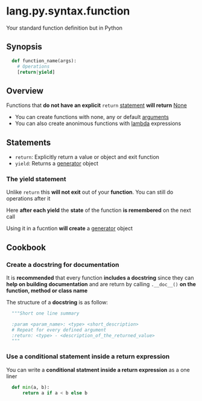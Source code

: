 # lang.py.syntax.function

Your standard function definition but in Python

## Synopsis

```py
  def function_name(args):
    # Operations
    [return|yield]
```

## Overview

Functions that **do not have an explicit** `return` [statement](./4g9v.md) **will
return** [None](./y624.md)

- You can create functions with none, any or default [arguments](./1zjl.md)
- You can also create anonimous functions with [lambda](./8uan.md) expressions

## Statements

- `return`: Explicitly return a value or object and exit function
- `yield`: Returns a [generator](./grh0.md) object

### The yield statement

Unlike `return` this **will not exit** out of your **function**. You can still
do operations after it

Here **after each yield** the **state** of the function **is remembered** on
the next call

Using it in a fucntion **will create** a [generator](./grh0.md) object

## Cookbook

### Create a docstring for documentation

It is **recommended** that every function **includes a docstring** since they
can **help on building documentation** and are return by calling `.__doc__()`
**on the function, method or class name**

The structure of a **docstring** is as follow:

```py
  """Short one line summary

  :param <param_name>: <type> <short_description>
  # Repeat for every defined argument
  :return: <type> - <description_of_the_returned_value>
  """
```

### Use a conditional statement inside a return expression

You can write a **conditional statment inside a return expression** as a one liner

```py
  def min(a, b):
      return a if a < b else b
```
